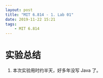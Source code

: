 ```yaml
---
layout: post
title: "MIT 6.814 - 1. Lab 01"
date: 2019-11-22 15:21
tags:
    - MIT 6.814
---
```


# 实验总结
1. 本次实验用时约半天，好多年没写 Java 了。
